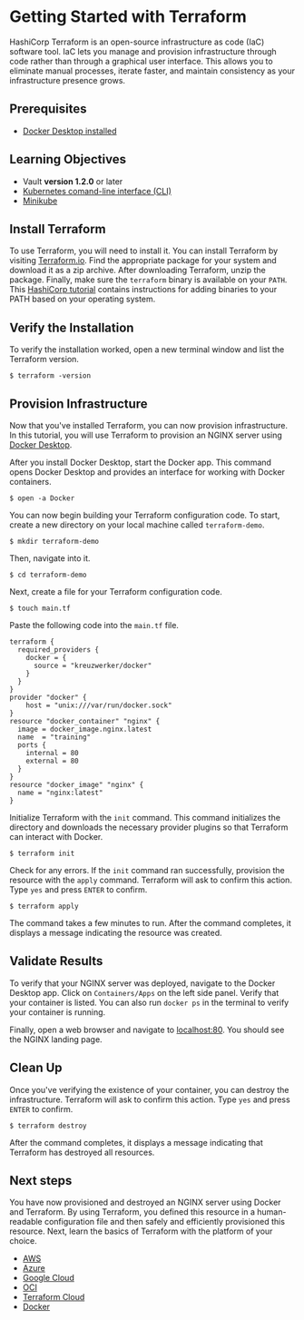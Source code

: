 # Getting Started with Terraform

HashiCorp Terraform is an open-source infrastructure as code (IaC) software tool. IaC lets you manage and provision infrastructure through code rather than through a graphical user interface. This allows you to eliminate manual processes, iterate faster, and maintain consistency as your infrastructure presence grows. 

## Prerequisites

- [Docker Desktop installed](https://www.docker.com/products/docker-desktop/)

## Learning Objectives

- Vault **version 1.2.0** or later
- [Kubernetes comand-line interface (CLI)](https://kubernetes.io/docs/tasks/tools/install-kubectl/)
- [Minikube](https://minikube.sigs.k8s.io)

## Install Terraform
To use Terraform, you will need to install it. You can install Terraform by visiting [Terraform.io](https://www.terraform.io/downloads.html). Find the appropriate package for your system and download it as a zip archive. After downloading Terraform, unzip the package. Finally, make sure the `terraform` binary is available on your `PATH`. This [HashiCorp tutorial](https://learn.hashicorp.com/tutorials/terraform/install-cli?in=terraform/aws-get-started) contains instructions for adding binaries to your PATH based on your operating system. 

## Verify the Installation
To verify the installation worked, open a new terminal window and list the Terraform version. 
```shell
$ terraform -version
```

## Provision Infrastructure
Now that you've installed Terraform, you can now provision infrastructure. In this tutorial, you will use Terraform to provision an NGINX server using [Docker Desktop](https://www.docker.com/products/docker-desktop/). 

After you install Docker Desktop, start the Docker app. This command opens Docker Desktop and provides an interface for working with Docker containers.  
```shell
$ open -a Docker
```

You can now begin building your Terraform configuration code. To start, create a new directory on your local machine called `terraform-demo`. 

```shell
$ mkdir terraform-demo
```

Then, navigate into it. 

```shell
$ cd terraform-demo
```

Next, create a file for your Terraform configuration code.

```shell
$ touch main.tf
```

Paste the following code into the `main.tf` file.

```hcl
terraform {
  required_providers {
    docker = {
      source = "kreuzwerker/docker"
    }
  }
}
provider "docker" {
    host = "unix:///var/run/docker.sock"
}
resource "docker_container" "nginx" {
  image = docker_image.nginx.latest
  name  = "training"
  ports {
    internal = 80
    external = 80
  }
}
resource "docker_image" "nginx" {
  name = "nginx:latest"
}
```

Initialize Terraform with the `init` command. This command initializes the directory and downloads the necessary provider plugins so that Terraform can interact with Docker. 

```shell
$ terraform init
```

Check for any errors. If the `init` command ran successfully, provision the resource with the `apply` command. Terraform will ask to confirm this action. Type `yes` and press `ENTER` to confirm. 

```shell
$ terraform apply
```

The command takes a few minutes to run. After the command completes, it displays a message indicating the resource was created. 

## Validate Results 

To verify that your NGINX server was deployed, navigate to the Docker Desktop app. Click on `Containers/Apps` on the left side panel. Verify that your container is listed. You can also run `docker ps` in the terminal to verify your container is running. 

Finally, open a web browser and navigate to [localhost:80](http://localhost:80). You should see the NGINX landing page.

## Clean Up  

Once you've verifying the existence of your container, you can destroy the infrastructure. Terraform will ask to confirm this action. Type `yes` and press `ENTER` to confirm. 

```shell
$ terraform destroy
```
After the command completes, it displays a message indicating that Terraform has destroyed all resources. 

## Next steps

You have now provisioned and destroyed an NGINX server using Docker and Terraform. By using Terraform, you defined this resource in a human-readable configuration file and then safely and efficiently provisioned this resource. Next, learn the basics of Terraform with the platform of your choice. 
- [AWS](https://learn.hashicorp.com/collections/terraform/aws-get-started)
- [Azure](https://learn.hashicorp.com/collections/terraform/azure-get-started)
- [Google Cloud](https://learn.hashicorp.com/collections/terraform/gcp-get-started)
- [OCI](https://learn.hashicorp.com/collections/terraform/oci-get-started)
- [Terraform Cloud](https://learn.hashicorp.com/collections/terraform/cloud-get-started)
- [Docker](https://learn.hashicorp.com/collections/terraform/docker-get-started)
